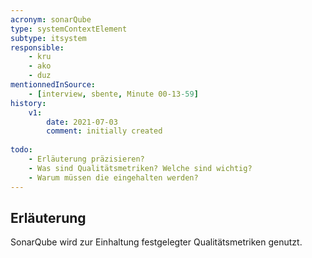 ```yaml
---
acronym: sonarQube
type: systemContextElement
subtype: itsystem 
responsible:
    - kru
    - ako
    - duz
mentionnedInSource:
    - [interview, sbente, Minute 00-13-59]
history:
    v1:
        date: 2021-07-03
        comment: initially created
        
todo:
    - Erläuterung präzisieren?
    - Was sind Qualitätsmetriken? Welche sind wichtig?
    - Warum müssen die eingehalten werden?
---
```


## Erläuterung

SonarQube wird zur Einhaltung festgelegter Qualitätsmetriken genutzt.